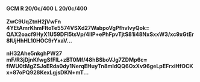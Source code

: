 #### GCM R 20/0c/400 L 20/0c/400
**ZwC9UqZtnH2jVwFn**<br/>**4YEtAmrKhmFltoTe5574VSXd27WabpoVgPfhvIvyQok=**<br/>**QAX2oacf9HyX1U59DFl5tsVp/4llP+ePhFpvTjtS81i48NxSxxW3/xc9xGtEr8IUjHhHL10HOC9rYxaV...**<br/><br/>
**nH32Ahe5nkghPW27**<br/>**mF/R3jDjnKfwgSfFIL+zBT0Mf/48hBSboVJg7ZDMp6c=**<br/>**fiWU0tMgZSJoERda0dy1NerqEHuyTn8mIdQQ6OxXv96geLpEFrxiHfOCKx+87oPQ928KexLgjsDKN+mT...**
